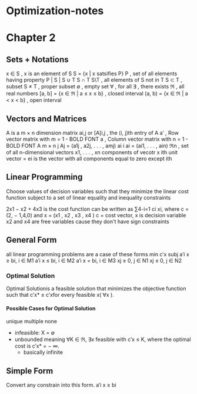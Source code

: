 # Optimization-notes
# Chapter 2

## Sets + Notations
x ∈ S  ,  x is an element of S
S = {x | x satsifies P} P , set of all elements having property P
| S | 
S ∪ T 
S ∩ T 
S\T , all elements of S not in T
S ⊂ T  , subset
S ≠ T  , proper subset
∅ , empty set
∀ , for all
∃ , there exists
ℜ , all real numbers
[a, b] = {x ∈ ℜ | a ≤ x ≤ b} , closed interval
(a, b) = {x ∈ ℜ | a < x < b} , open interval

## Vectors and Matrices
A is a m × n dimension matrix
ai,j or [A]i,j   , the (i, j)th entry of A
a′ , Row vector  matrix with m = 1 - BOLD FONT
a  ,  Column vector  matrix with n = 1 - BOLD FONT
A m × n j Aj = (a1j , a2j, . . . , amj)
ai i ai = (ai1, . . . , ain)
ℜn , set of all n-dimensional vectors
x1, . . . , xn components of vecotr x
ith unit vector = ei is the vector with all components equal to zero except ith 

## Linear Programming
Choose values of decision variables such that they minimize the linear cost function
subject to a set of linear equality and inequality constraints

2x1 − x2 + 4x3 is the cost function 
can be written as ∑4-i=1 ci xi, where c = (2, − 1,4,0) and x = (x1 , x2 , x3 , x4 )
c = cost vector, x is decision variable
x2 and x4 are free variables cause they don't have sign constraints

## General Form
all linear programming problems are a case of these forms
min c′x
subj a′i x ≥ bi, i ∈ M1
a′i x ≤ bi, i ∈ M2
a′i x = bi, i ∈ M3
xj ≥ 0, j ∈ N1
xj ≤ 0, j ∈ N2

### Optimal Solution
Optimal Solutionis a feasible solution that minimizes the objective function such that
c′x* ≤ c′xfor every feasible x( ∀x ).
#### Possible Cases for Optimal Solution
unique
multiple
none
- infeasible: X = ∅
- unbounded meaning ∀K ∈ ℜ, ∃x feasible with c′x ≤ K, where
the optimal cost is c′x* = − ∞.
    - basically infinite

## Simple Form
Convert any constrain into this form. 
a′i x ≥ bi










